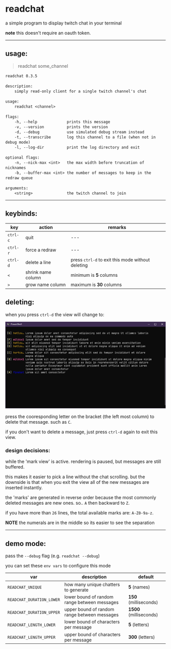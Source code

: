 # readchat

a simple program to display twitch chat in your terminal

**note** this doesn't require an oauth token.

---

## usage:

> readchat some_channel

```
readchat 0.3.5

description:
    simply read-only client for a single twitch channel's chat

usage:
    readchat <channel>

flags:
    -h, --help             prints this message
    -v, --version          prints the version
    -d, --debug            use simulated debug stream instead
    -t, --transcribe       log this channel to a file (when not in debug mode)
    -l, --log-dir          print the log directory and exit

optional flags:
    -n, --nick-max <int>   the max width before truncation of nicknames
    -b, --buffer-max <int> the number of messages to keep in the redraw queue

arguments:
    <string>               the twitch channel to join
```

---

## keybinds:

| key      | action             | remarks                                           |
| -------- | ------------------ | ------------------------------------------------- |
| `ctrl-c` | quit               | ---                                               |
| `ctrl-r` | force a redraw     | ---                                               |
| `ctrl-d` | delete a line      | press `ctrl-d` to exit this mode without deleting |
| `<`      | shrink name column | minimum is **5** columns                          |
| `>`      | grow name column   | maximum is **30** columns                         |

## deleting:

when you press `ctrl-d` the view will change to:

![delete-view](./assets/delete-view.png)

press the cooresponding letter on the bracket (the left most column) to delete that message. such as `C`.

if you don't want to delete a message, just press `ctrl-d` again to exit this view.

### design decisions:

while the 'mark view' is active. rendering is paused, but messages are still buffered.

this makes it easier to pick a line without the chat scrolling. but the downside is that when you exit the view all of the new messages are inserted instantly.

the 'marks' are generated in reverse order because the most commonly deleted messages are new ones. so.. `A` then backward to `Z`.

if you have more than `26` lines, the total available marks are: `A-Z0-9a-z`.

**NOTE** the numerals are in the middle so its easier to see the separation

---

## demo mode:

pass the `--debug` flag (e.g. `readchat --debug`)

you can set these `env vars` to configure this mode

| var                       | description                                  | default                 |
| ------------------------- | -------------------------------------------- | ----------------------- |
| `READCHAT_UNIQUE`         | how many unique chatters to generate         | **5** (names)           |
| `READCHAT_DURATION_LOWER` | lower bound of random range between messages | **150** (milliseconds)  |
| `READCHAT_DURATION_UPPER` | upper bound of random range between messages | **1500** (milliseconds) |
| `READCHAT_LENGTH_LOWER`   | lower bound of characters per message        | **5** (letters)         |
| `READCHAT_LENGTH_UPPER`   | upper bound of characters per message        | **300** (letters)       |

